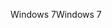 <span data-ttu-id="46d54-101">Windows 7</span><span class="sxs-lookup"><span data-stu-id="46d54-101">Windows 7</span></span>